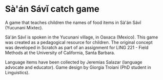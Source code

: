 # Sà'án Sávǐ catch game
A game that teaches children the names of food items in Sà'án Sávǐ (Yucunani Mixtec).

Sà'án Sávǐ is spoken in the Yucunani village, in Oaxaca (Mexico). 
This game was created as a pedagogical resource for children. The original concept was developed
in Scratch as part of an assignment for LING 221 - Field Methods at the University of California, Santa Barbara.

Language items have been collected by Jeremias Salazar (language advocate and educator).
Game design by Giorgia Troiani (PhD student in Linguistics).
